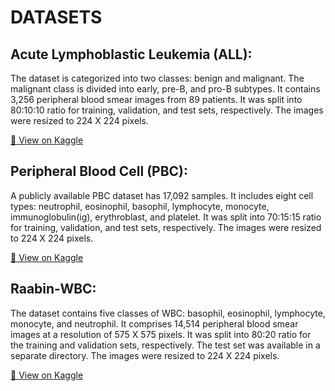 # DATASETS

## Acute Lymphoblastic Leukemia (ALL):
The dataset is categorized into two classes: benign and malignant. The malignant class is divided into early, pre-B, and pro-B subtypes. It contains 3,256 peripheral blood smear images from 89 patients. It was split into 80:10:10 ratio for training, validation, and test sets, respectively. The images were resized to 224 X 224 pixels.

[🔗 View on Kaggle](https://www.kaggle.com/datasets/mehradaria/leukemia)

## Peripheral Blood Cell (PBC):
A publicly available PBC dataset has 17,092 samples. It includes eight cell types: neutrophil, eosinophil, basophil, lymphocyte, monocyte, immunoglobulin(ig), erythroblast, and platelet. It was split into 70:15:15 ratio for training, validation, and test sets, respectively. The images were resized to 224 X 224 pixels.

[🔗 View on Kaggle](https://www.kaggle.com/datasets/bzhbzh35/peripheral-blood-cell)


## Raabin-WBC:
The dataset contains five classes of WBC: basophil, eosinophil, lymphocyte, monocyte, and neutrophil. It comprises 14,514 peripheral blood smear images at a resolution of 575 X 575 pixels. It was split into 80:20 ratio for the training and validation sets, respectively. The test set was available in a separate directory. The images were resized to 224 X 224 pixels. 

[🔗 View on Kaggle](https://www.kaggle.com/datasets/raabindata/raabin-wbc)